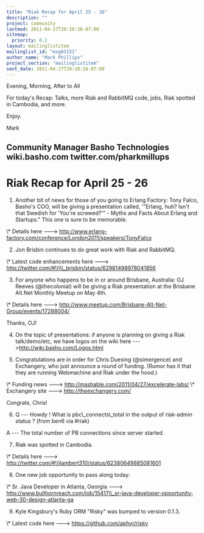 ```yaml
---
title: "Riak Recap for April 25 - 26"
description: ""
project: community
lastmod: 2011-04-27T20:10:26-07:00
sitemap:
  priority: 0.2
layout: mailinglistitem
mailinglist_id: "msg03151"
author_name: "Mark Phillips"
project_section: "mailinglistitem"
sent_date: 2011-04-27T20:10:26-07:00
---
```



Evening, Morning, After to All

For today's Recap: Talks, more Riak and RabbitMQ code, jobs, Riak
spotted in Cambodia, and more.

Enjoy.

Mark

Community Manager
Basho Technologies
wiki.basho.com
twitter.com/pharkmillups
-----------------------------------

Riak Recap for April 25 - 26
=====================

1) Another bit of news for those of you going to Erlang Factory: Tony
Falco, Basho's COO, will be giving a presentation called, '"Erlang,
huh? Isn't that Swedish for 'You're screwed?'" - Myths and Facts About
Erlang and Startups." This one is sure to be memorable.

\\* Details here ---&gt;
http://www.erlang-factory.com/conference/London2011/speakers/TonyFalco

2) Jon Brisbin continues to do great work with Riak and RabbitMQ.

\\* Latest code enhancements here ---&gt;
http://twitter.com/#!/j\\_brisbin/status/62981498978041856

3) For anyone who happens to be in or around Brisbane, Australia: OJ
Reeves (@thecolonial) will be giving a Riak presentation at the
Brisbane Alt.Net Monthly Meetup on May 4th.

\\* Details here ---&gt;
http://www.meetup.com/Brisbane-Alt-Net-Group/events/17288004/

Thanks, OJ!

4) On the topic of presentations: if anyone is planning on giving a
Riak talk/demo/etc, we have logos on the wiki here
---&gt;http://wiki.basho.com/Logos.html

5) Congratulations are in order for Chris Duesing (@simergence) and
Exchangery, who just announce a round of funding. (Rumor has it that
they are running Webmachine and Riak under the hood.)

\\* Funding news ---&gt; http://mashable.com/2011/04/27/excelerate-labs/
\\* Exchangery site ---&gt; http://theexchangery.com/

Congrats, Chris!

6) Q --- Howdy ! What is pbc\\_connects\\_total in the output of
riak-admin status ? (from ben6 via #riak)

 A --- The total number of PB connections since server started.

7) Riak was spotted in Cambodia.

\\* Details here ---&gt; http://twitter.com/#!/jlambert310/status/62380649885081601

8) One new job opportunity to pass along today:

\\* Sr. Java Developer in Atlanta, Georgia ---&gt;
http://www.bullhornreach.com/job/15417\\_sr-java-developer-opportunity-web-30-design-atlanta-ga

9) Kyle Kingsbury's Ruby ORM "Risky" was bumped to version 0.1.3.

\\* Latest code here ---&gt; https://github.com/aphyr/risky

